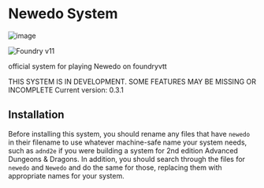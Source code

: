 # Newedo System
![image](https://media.discordapp.net/attachments/881942712784408679/1201919766617391196/dreams_of_newedo_3.png?ex=65cb9202&is=65b91d02&hm=79c91793714a16b735a9a1596204d6467ec943e2b6dcd97f39097ef642622f77&=&format=webp&quality=lossless)

![Foundry v11](https://img.shields.io/badge/foundry-v11-green)

official system for playing Newedo on foundryvtt

THIS SYSTEM IS IN DEVELOPMENT. SOME FEATURES MAY BE MISSING OR INCOMPLETE
Current version: 0.3.1

## Installation

Before installing this system, you should rename any files that have `newedo` in their filename to use whatever machine-safe name your system needs, such as `adnd2e` if you were building a system for 2nd edition Advanced Dungeons & Dragons. In addition, you should search through the files for `newedo` and `Newedo` and do the same for those, replacing them with appropriate names for your system.
